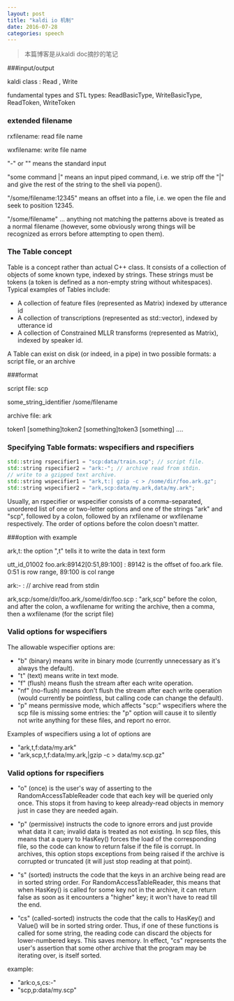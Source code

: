 ```yaml
---
layout: post
title: "kaldi io 机制"
date: 2016-07-28
categories: speech
---
```


>本篇博客是从kaldi doc摘抄的笔记

###input/output

kaldi class : Read , Write

fundamental types and STL types:  ReadBasicType, WriteBasicType, ReadToken, WriteToken

### extended filename

rxfilename: read file name

wxfilename: write file name

"-" or "" means the standard input

"some command |" means an input piped command, i.e. we strip off the "|" and give the rest of the string to the shell via popen().

"/some/filename:12345" means an offset into a file, i.e. we open the file and seek to position 12345.

"/some/filename" ... anything not matching the patterns above is treated as a normal filename (however, some obviously wrong things will be recognized as errors before attempting to open them).

### The Table concept
Table is a concept rather than actual C++ class. It consists of a collection of objects of some known type, indexed by strings. These strings must be tokens (a token is defined as a non-empty string without whitespaces). Typical examples of Tables include:

* A collection of feature files (represented as Matrix<float>) indexed by utterance id
* A collection of transcriptions (represented as std::vector<int32>), indexed by utterance id
* A collection of Constrained MLLR transforms (represented as Matrix<float>), indexed by speaker id.

A Table can exist on disk (or indeed, in a pipe) in two possible formats: a script file, or an archive

###format

script file: scp

some_string_identifier /some/filename

archive file: ark

token1 [something]token2 [something]token3 [something] ....


### Specifying Table formats: wspecifiers and rspecifiers

```cpp
std::string rspecifier1 = "scp:data/train.scp"; // script file.
std::string rspecifier2 = "ark:-"; // archive read from stdin.
// write to a gzipped text archive.
std::string wspecifier1 = "ark,t:| gzip -c > /some/dir/foo.ark.gz";
std::string wspecifier2 = "ark,scp:data/my.ark,data/my.ark";
```

Usually, an rspecifier or wspecifier consists of a comma-separated, unordered list of one or two-letter options and one of the strings "ark" and "scp", followed by a colon, followed by an rxfilename or wxfilename respectively. The order of options before the colon doesn't matter.

###option with example

ark,t: the option ",t" tells it to write the data in text form

utt_id_01002 foo.ark:89142[0:51,89:100] : 89142 is the offset of foo.ark file. 0:51 is row range, 89:100 is col range

ark:- :  // archive read from stdin

ark,scp:/some/dir/foo.ark,/some/dir/foo.scp :  "ark,scp" before the colon, and after the colon, a wxfilename for writing the archive, then a comma, then a wxfilename (for the script file)

### Valid options for wspecifiers

The allowable wspecifier options are:

* "b" (binary) means write in binary mode (currently unnecessary as it's always the default).
* "t" (text) means write in text mode.
* "f" (flush) means flush the stream after each write operation.
* "nf" (no-flush) means don't flush the stream after each write operation (would currently be pointless, but calling code can change the default).
* "p" means permissive mode, which affects "scp:" wspecifiers where the scp file is missing some entries: the "p" option will cause it to silently not write anything for these files, and report no error.

Examples of wspecifiers using a lot of options are

* "ark,t,f:data/my.ark"
* "ark,scp,t,f:data/my.ark,|gzip -c > data/my.scp.gz"

### Valid options for rspecifiers

* "o" (once) is the user's way of asserting to the RandomAccessTableReader code that each key will be queried only once. This stops it from having to keep already-read objects in memory just in case they are needed again.

* "p" (permissive) instructs the code to ignore errors and just provide what data it can; invalid data is treated as not existing. In scp files, this means that a query to HasKey() forces the load of the corresponding file, so the code can know to return false if the file is corrupt. In archives, this option stops exceptions from being raised if the archive is corrupted or truncated (it will just stop reading at that point).

* "s" (sorted) instructs the code that the keys in an archive being read are in sorted string order. For RandomAccessTableReader, this means that when HasKey() is called for some key not in the archive, it can return false as soon as it encounters a "higher" key; it won't have to read till the end.

* "cs" (called-sorted) instructs the code that the calls to HasKey() and Value() will be in sorted string order. Thus, if one of these functions is called for some string, the reading code can discard the objects for lower-numbered keys. This saves memory. In effect, "cs" represents the user's assertion that some other archive that the program may be iterating over, is itself sorted.

example:

* "ark:o,s,cs:-"
* "scp,p:data/my.scp"
